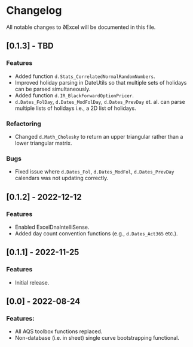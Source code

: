 # Changelog
All notable changes to ∂Excel will be documented in this file.

## [0.1.3] - TBD
### Features
- Added function ``d.Stats_CorrelatedNormalRandomNumbers``.
- Improved holiday parsing in DateUtils so that multiple sets of holidays can be parsed simultaneously.
- Added function ``d.IR_BlackForwardOptionPricer``.
- ``d.Dates_FolDay``, ``d.Dates_ModFolDay``, ``d.Dates_PrevDay`` et. al. can parse multiple lists of holidays i.e., a 2D list of holidays.

### Refactoring
- Changed ``d.Math_Cholesky`` to return an upper triangular rather than a lower triangular matrix.

### Bugs
- Fixed issue where ``d.Dates_Fol``, ``d.Dates_ModFol``, ``d.Dates_PrevDay`` calendars was not updating correctly.

## [0.1.2] - 2022-12-12
### Features
- Enabled ExcelDnaIntelliSense.
- Added day count convention functions (e.g., ``d.Dates_Act365`` etc.).

## [0.1.1] - 2022-11-25
### Features
- Initial release.

## [0.0] - 2022-08-24
### Features:
- All AQS toolbox functions replaced.
- Non-database (i.e. in sheet) single curve bootstrapping functional.

